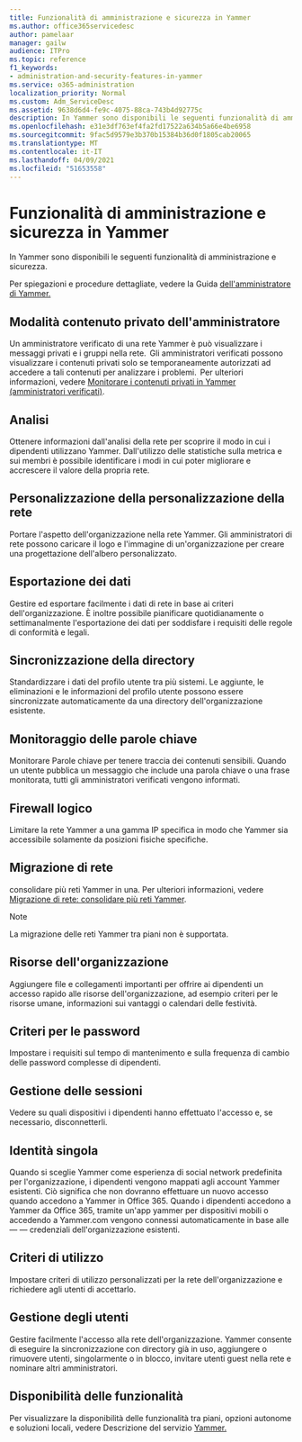 ```yaml
---
title: Funzionalità di amministrazione e sicurezza in Yammer
ms.author: office365servicedesc
author: pamelaar
manager: gailw
audience: ITPro
ms.topic: reference
f1_keywords:
- administration-and-security-features-in-yammer
ms.service: o365-administration
localization_priority: Normal
ms.custom: Adm_ServiceDesc
ms.assetid: 9638d6d4-fe9c-4075-88ca-743b4d92775c
description: In Yammer sono disponibili le seguenti funzionalità di amministrazione e sicurezza.
ms.openlocfilehash: e31e3df763ef4fa2fd17522a634b5a66e4be6958
ms.sourcegitcommit: 9fac5d9579e3b370b15384b36d0f1805cab20065
ms.translationtype: MT
ms.contentlocale: it-IT
ms.lasthandoff: 04/09/2021
ms.locfileid: "51653558"
---
```

# <a name="administration-and-security-features-in-yammer"></a>Funzionalità di amministrazione e sicurezza in Yammer

In Yammer sono disponibili le seguenti funzionalità di amministrazione e sicurezza.
  
Per spiegazioni e procedure dettagliate, vedere la Guida [dell'amministratore di Yammer.](/yammer/)

## <a name="admin-private-content-mode"></a>Modalità contenuto privato dell'amministratore

Un amministratore verificato di una rete Yammer è può visualizzare i messaggi privati e i gruppi nella rete.  Gli amministratori verificati possono visualizzare i contenuti privati solo se temporaneamente autorizzati ad accedere a tali contenuti per analizzare i problemi.  Per ulteriori informazioni, vedere [Monitorare i contenuti privati in Yammer (amministratori verificati)](/yammer/manage-security-and-compliance/monitor-private-content).

## <a name="analytics"></a>Analisi

Ottenere informazioni dall'analisi della rete per scoprire il modo in cui i dipendenti utilizzano Yammer. Dall'utilizzo delle statistiche sulla metrica e sui membri è possibile identificare i modi in cui poter migliorare e accrescere il valore della propria rete.

## <a name="custom-network-branding"></a>Personalizzazione della personalizzazione della rete

Portare l'aspetto dell'organizzazione nella rete Yammer. Gli amministratori di rete possono caricare il logo e l'immagine di un'organizzazione per creare una progettazione dell'albero personalizzato.

## <a name="data-export"></a>Esportazione dei dati

Gestire ed esportare facilmente i dati di rete in base ai criteri dell'organizzazione. È inoltre possibile pianificare quotidianamente o settimanalmente l'esportazione dei dati per soddisfare i requisiti delle regole di conformità e legali.
  
## <a name="directory-synchronization"></a>Sincronizzazione della directory

Standardizzare i dati del profilo utente tra più sistemi. Le aggiunte, le eliminazioni e le informazioni del profilo utente possono essere sincronizzate automaticamente da una directory dell'organizzazione esistente.

## <a name="keyword-monitoring"></a>Monitoraggio delle parole chiave

Monitorare Parole chiave per tenere traccia dei contenuti sensibili. Quando un utente pubblica un messaggio che include una parola chiave o una frase monitorata, tutti gli amministratori verificati vengono informati.

## <a name="logical-firewall"></a>Firewall logico

Limitare la rete Yammer a una gamma IP specifica in modo che Yammer sia accessibile solamente da posizioni fisiche specifiche.

## <a name="network-migration"></a>Migrazione di rete

consolidare più reti Yammer in una. Per ulteriori informazioni, vedere [Migrazione di rete: consolidare più reti Yammer](/yammer/configure-your-yammer-network/consolidate-multiple-yammer-networks).
  
> [!NOTE]
> La migrazione delle reti Yammer tra piani non è supportata. 

## <a name="organization-resources"></a>Risorse dell'organizzazione

Aggiungere file e collegamenti importanti per offrire ai dipendenti un accesso rapido alle risorse dell'organizzazione, ad esempio criteri per le risorse umane, informazioni sui vantaggi o calendari delle festività.
  
## <a name="password-policies"></a>Criteri per le password

Impostare i requisiti sul tempo di mantenimento e sulla frequenza di cambio delle password complesse di dipendenti.
  
## <a name="session-management"></a>Gestione delle sessioni

Vedere su quali dispositivi i dipendenti hanno effettuato l'accesso e, se necessario, disconnetterli.

## <a name="single-identity"></a>Identità singola

Quando si sceglie Yammer come esperienza di social network predefinita per l'organizzazione, i dipendenti vengono mappati agli account Yammer esistenti. Ciò significa che non dovranno effettuare un nuovo accesso quando accedono a Yammer in Office 365. Quando i dipendenti accedono a Yammer da Office 365, tramite un'app yammer per dispositivi mobili o accedendo a Yammer.com vengono connessi automaticamente in base alle &mdash; &mdash; credenziali dell'organizzazione esistenti.

## <a name="usage-policy"></a>Criteri di utilizzo

Impostare criteri di utilizzo personalizzati per la rete dell'organizzazione e richiedere agli utenti di accettarlo.

## <a name="user-management"></a>Gestione degli utenti

Gestire facilmente l'accesso alla rete dell'organizzazione. Yammer consente di eseguire la sincronizzazione con directory già in uso, aggiungere o rimuovere utenti, singolarmente o in blocco, invitare utenti guest nella rete e nominare altri amministratori.

## <a name="feature-availability"></a>Disponibilità delle funzionalità

Per visualizzare la disponibilità delle funzionalità tra piani, opzioni autonome e soluzioni locali, vedere Descrizione del servizio [Yammer.](yammer-service-description.md)
